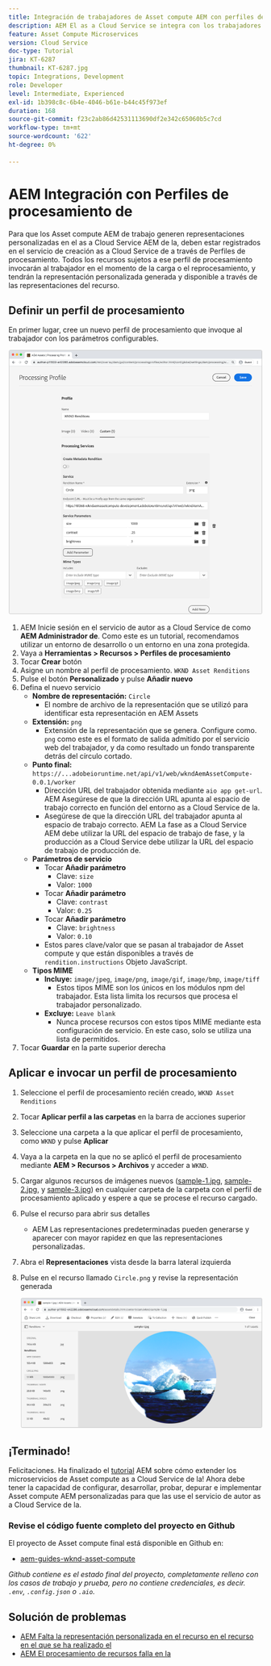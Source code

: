 ```yaml
---
title: Integración de trabajadores de Asset compute AEM con perfiles de procesamiento de
description: AEM El as a Cloud Service se integra con los trabajadores de Asset compute implementados en Adobe I/O Runtime a través de los perfiles de procesamiento de AEM Assets. Los perfiles de procesamiento se configuran en el servicio Autor para procesar recursos específicos mediante programas de trabajo personalizados y almacenar los archivos generados por los trabajadores como representaciones de recursos.
feature: Asset Compute Microservices
version: Cloud Service
doc-type: Tutorial
jira: KT-6287
thumbnail: KT-6287.jpg
topic: Integrations, Development
role: Developer
level: Intermediate, Experienced
exl-id: 1b398c8c-6b4e-4046-b61e-b44c45f973ef
duration: 168
source-git-commit: f23c2ab86d42531113690df2e342c65060b5c7cd
workflow-type: tm+mt
source-wordcount: '622'
ht-degree: 0%

---
```


# AEM Integración con Perfiles de procesamiento de

Para que los Asset compute AEM de trabajo generen representaciones personalizadas en el as a Cloud Service AEM de la, deben estar registrados en el servicio de creación as a Cloud Service de a través de Perfiles de procesamiento. Todos los recursos sujetos a ese perfil de procesamiento invocarán al trabajador en el momento de la carga o el reprocesamiento, y tendrán la representación personalizada generada y disponible a través de las representaciones del recurso.

## Definir un perfil de procesamiento

En primer lugar, cree un nuevo perfil de procesamiento que invoque al trabajador con los parámetros configurables.

![Perfil de procesamiento](./assets/processing-profiles/new-processing-profile.png)

1. AEM Inicie sesión en el servicio de autor as a Cloud Service de como __AEM Administrador de__. Como este es un tutorial, recomendamos utilizar un entorno de desarrollo o un entorno en una zona protegida.
1. Vaya a __Herramientas > Recursos > Perfiles de procesamiento__
1. Tocar __Crear__ botón
1. Asigne un nombre al perfil de procesamiento. `WKND Asset Renditions`
1. Pulse el botón __Personalizado__ y pulse __Añadir nuevo__
1. Defina el nuevo servicio
   + __Nombre de representación:__ `Circle`
      + El nombre de archivo de la representación que se utilizó para identificar esta representación en AEM Assets
   + __Extensión:__ `png`
      + Extensión de la representación que se genera. Configure como. `png` como este es el formato de salida admitido por el servicio web del trabajador, y da como resultado un fondo transparente detrás del círculo cortado.
   + __Punto final:__ `https://...adobeioruntime.net/api/v1/web/wkndAemAssetCompute-0.0.1/worker`
      + Dirección URL del trabajador obtenida mediante `aio app get-url`. AEM Asegúrese de que la dirección URL apunta al espacio de trabajo correcto en función del entorno as a Cloud Service de la.
      + Asegúrese de que la dirección URL del trabajador apunta al espacio de trabajo correcto. AEM La fase as a Cloud Service AEM debe utilizar la URL del espacio de trabajo de fase, y la producción as a Cloud Service debe utilizar la URL del espacio de trabajo de producción de.
   + __Parámetros de servicio__
      + Tocar __Añadir parámetro__
         + Clave: `size`
         + Valor: `1000`
      + Tocar __Añadir parámetro__
         + Clave: `contrast`
         + Valor: `0.25`
      + Tocar __Añadir parámetro__
         + Clave: `brightness`
         + Valor: `0.10`
      + Estos pares clave/valor que se pasan al trabajador de Asset compute y que están disponibles a través de `rendition.instructions` Objeto JavaScript.
   + __Tipos MIME__
      + __Incluye:__ `image/jpeg`, `image/png`, `image/gif`, `image/bmp`, `image/tiff`
         + Estos tipos MIME son los únicos en los módulos npm del trabajador. Esta lista limita los recursos que procesa el trabajador personalizado.
      + __Excluye:__ `Leave blank`
         + Nunca procese recursos con estos tipos MIME mediante esta configuración de servicio. En este caso, solo se utiliza una lista de permitidos.
1. Tocar __Guardar__ en la parte superior derecha

## Aplicar e invocar un perfil de procesamiento

1. Seleccione el perfil de procesamiento recién creado, `WKND Asset Renditions`
1. Tocar __Aplicar perfil a las carpetas__ en la barra de acciones superior
1. Seleccione una carpeta a la que aplicar el perfil de procesamiento, como `WKND` y pulse __Aplicar__
1. Vaya a la carpeta en la que no se aplicó el perfil de procesamiento mediante __AEM > Recursos > Archivos__ y acceder a `WKND`.
1. Cargar algunos recursos de imágenes nuevos ([sample-1.jpg](../assets/samples/sample-1.jpg), [sample-2.jpg](../assets/samples/sample-2.jpg), y [sample-3.jpg](../assets/samples/sample-3.jpg)) en cualquier carpeta de la carpeta con el perfil de procesamiento aplicado y espere a que se procese el recurso cargado.
1. Pulse el recurso para abrir sus detalles
   + AEM Las representaciones predeterminadas pueden generarse y aparecer con mayor rapidez en que las representaciones personalizadas.
1. Abra el __Representaciones__ vista desde la barra lateral izquierda
1. Pulse en el recurso llamado `Circle.png` y revise la representación generada

   ![Representación generada](./assets/processing-profiles/rendition.png)

## ¡Terminado!

Felicitaciones. Ha finalizado el [tutorial](../overview.md) AEM sobre cómo extender los microservicios de Asset compute as a Cloud Service de la! Ahora debe tener la capacidad de configurar, desarrollar, probar, depurar e implementar Asset compute AEM personalizadas para que las use el servicio de autor as a Cloud Service de la.

### Revise el código fuente completo del proyecto en Github

El proyecto de Asset compute final está disponible en Github en:

+ [aem-guides-wknd-asset-compute](https://github.com/adobe/aem-guides-wknd-asset-compute)

_Github contiene es el estado final del proyecto, completamente relleno con los casos de trabajo y prueba, pero no contiene credenciales, es decir. `.env`, `.config.json` o `.aio`._

## Solución de problemas

+ [AEM Falta la representación personalizada en el recurso en el recurso en el que se ha realizado el](../troubleshooting.md#custom-rendition-missing-from-asset)
+ [AEM El procesamiento de recursos falla en la](../troubleshooting.md#asset-processing-fails)
